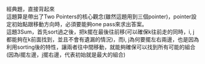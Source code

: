經典題，直接背起來\
這題算是帶出了Two Pointers的核心觀念(雖然這題用到三個pointer)，pointer設定初始點跟移動方向時，必須要能夠one pass來求出答案。\
這題3Sum，首先sort過之後，把k擺在最後往前移(可以確保k往前走的同時，i, j都能夠在k前面找到，並且不會有遺漏的情況)，而i, j為何要擺左右兩邊，也是因為利用sorting後的特性，讓兩者往中間移動，就能夠確保可以找到所有可能的組合(因為i擺左邊，j擺右邊，代表初始就是最大的組合)
